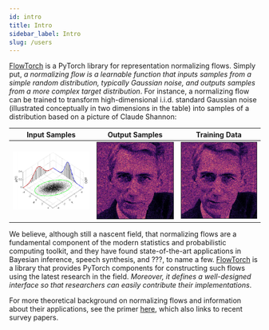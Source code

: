 ```yaml
---
id: intro
title: Intro
sidebar_label: Intro
slug: /users
---
```


[FlowTorch](https://flowtorch.ai) is a PyTorch library for representation normalizing flows. Simply put, *a normalizing flow is a learnable function that inputs samples from a simple random distribution, typically Gaussian noise, and outputs samples from a more complex target distribution*. For instance, a normalizing flow can be trained to transform high-dimensional i.i.d. standard Gaussian noise (illustrated conceptually in two dimensions in the table) into samples of a distribution based on a picture of Claude Shannon:

| Input Samples            | Output Samples            |  Training Data
:-------------------------:|:-------------------------:|:-------------------------:
<img src="/img/standard_normal_samples.png" alt="Sample from Bivariate Standard Normal" width="200rem"/>  |  <img src="/img/claude_shannon.png" alt="Sample from Neural Spline Flow" width="200rem"/> | <img src="/img/claude_shannon.png" alt="Sample from Neural Spline Flow" width="200rem"/>

We believe, although still a nascent field, that normalizing flows are a fundamental component of the modern statistics and probabilistic computing toolkit, and they have found state-of-the-art applications in Bayesian inference, speech synthesis, and ???, to name a few. [FlowTorch](https://flowtorch.ai) is a library that provides PyTorch components for constructing such flows using the latest research in the field. *Moreover, it defines a well-designed interface so that researchers can easily contribute their implementations*.

For more theoretical background on normalizing flows and information about their applications, see the primer [here](users/normalizing_flows), which also links to recent survey papers.